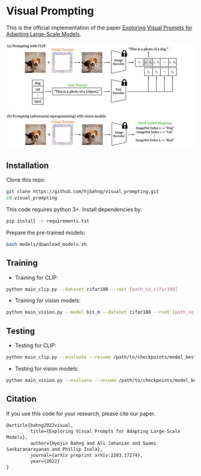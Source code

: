# Visual Prompting
This is the official implementation of the paper [Exploring Visual Prompts for Adapting Large-Scale Models](https://arxiv.org/abs/2203.17274). 

![](./figures/clip_vs_vision.png)


## Installation
Clone this repo:
```bash
git clone https://github.com/hjbahng/visual_prompting.git
cd visual_prompting
```

This code requires python 3+. Install dependencies by:
```bash
pip install -r requirements.txt
```

Prepare the pre-trained models:
```bash
bash models/download_models.sh
```

## Training
* Training for CLIP:
```bash
python main_clip.py --dataset cifar100 --root [path_to_cifar100] 
```

* Training for vision models:
```bash
python main_vision.py --model bit_m --dataset cifar100 --root [path_to_cifar100]
```
## Testing
* Testing for CLIP:
```bash
python main_clip.py --evaluate --resume /path/to/checkpoints/model_best.pth.tar --dataset cifar100 --root [path_to_cifar100]
```

* Testing for vision models:
```bash
python main_vision.py --evaluate --resume /path/to/checkpoints/model_best.pth.tar --model bit_m --dataset cifar100 --root [path_to_cifar100]
```


## Citation
If you use this code for your research, please cite our paper.
```
@article{bahng2022visual,
         title={Exploring Visual Prompts for Adapting Large-Scale Models}, 
         author={Hyojin Bahng and Ali Jahanian and Swami Sankaranarayanan and Phillip Isola},
         journal={arXiv preprint arXiv:2203.17274},
         year={2022}
}
```
